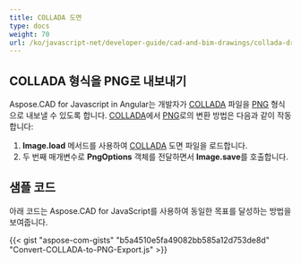 ```yaml
---
title: COLLADA 도면
type: docs
weight: 70
url: /ko/javascript-net/developer-guide/cad-and-bim-drawings/collada-drawings/
---
```


## **COLLADA 형식을 PNG로 내보내기**

Aspose.CAD for Javascript in Angular는 개발자가 [COLLADA](https://docs.fileformat.com/3d/dae/) 파일을 [PNG](https://docs.fileformat.com/image/png/) 형식으로 내보낼 수 있도록 합니다.
[COLLADA](https://docs.fileformat.com/3d/dae/)에서 [PNG](https://docs.fileformat.com/image/png/)로의 변환 방법은 다음과 같이 작동합니다:

1. **Image.load** 메서드를 사용하여 [COLLADA](https://docs.fileformat.com/3d/dae/) 도면 파일을 로드합니다.
1. 두 번째 매개변수로 **PngOptions** 객체를 전달하면서 **Image.save**를 호출합니다.

## 샘플 코드

아래 코드는 Aspose.CAD for JavaScript를 사용하여 동일한 목표를 달성하는 방법을 보여줍니다.

{{< gist "aspose-com-gists" "b5a4510e5fa49082bb585a12d753de8d" "Convert-COLLADA-to-PNG-Export.js" >}}
